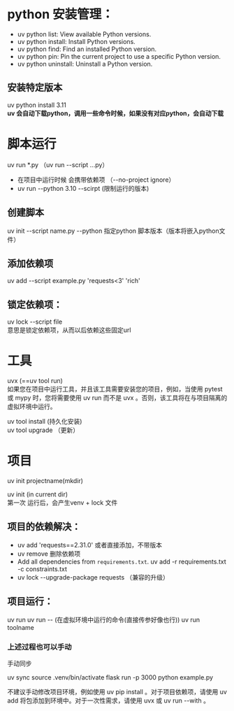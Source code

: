 # python 安装管理：
- uv python list: View available Python versions.
- uv python install: Install Python versions.
- uv python find: Find an installed Python version.
- uv python pin: Pin the current project to use a specific Python  version.
- uv python uninstall: Uninstall a Python version.

## 安装特定版本
uv python install 3.11  
**uv 会自动下载python，调用一些命令时候，如果没有对应python，会自动下载**

# 脚本运行
uv run *.py （uv run --script ...py）
- 在项目中运行时候 会携带依赖项 （--no-project ignore）
- uv run --python 3.10 --scirpt (限制运行的版本)
## 创建脚本
uv init --script name.py --python 指定python 脚本版本（版本将嵌入python文件）
## 添加依赖项
uv add --script example.py 'requests<3' 'rich'
## 锁定依赖项：
uv lock --script file  
意思是锁定依赖项，从而以后依赖这些固定url

# 工具
uvx (==uv tool run)  
如果您在项目中运行工具，并且该工具需要安装您的项目，例如，当使用 pytest 或 mypy 时，您将需要使用 uv run 而不是 uvx 。否则，该工具将在与项目隔离的虚拟环境中运行。

uv tool install (持久化安装)  
uv tool upgrade （更新）  

# 项目
uv init projectname(mkdir)
  
uv init (in current dir)   
第一次 运行后，会产生venv + lock 文件

## 项目的依赖解决：
- uv add 'requests==2.31.0'
或者直接添加，不带版本
- uv remove 删除依赖项  
- Add all dependencies from `requirements.txt`.
uv add -r requirements.txt -c constraints.txt
- uv lock --upgrade-package requests （兼容的升级）
## 项目运行：
uv run 
uv run -- (在虚拟环境中运行的命令(直接传参好像也行))
uv run toolname 

### 上述过程也可以手动
手动同步

uv sync
source .venv/bin/activate
flask run -p 3000
python example.py

不建议手动修改项目环境，例如使用 uv pip install 。对于项目依赖项，请使用 uv add 将包添加到环境中。对于一次性需求，请使用 uvx 或 uv run --with 。